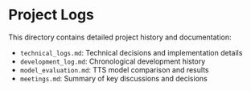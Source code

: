 # Project Logs

This directory contains detailed project history and documentation:

- `technical_logs.md`: Technical decisions and implementation details
- `development_log.md`: Chronological development history
- `model_evaluation.md`: TTS model comparison and results
- `meetings.md`: Summary of key discussions and decisions
